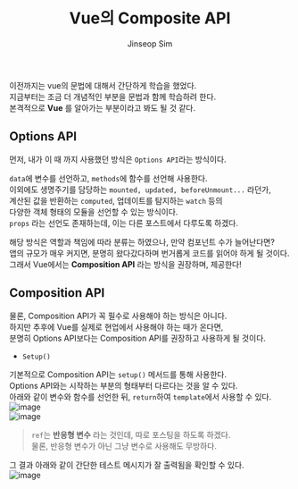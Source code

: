 ﻿---
layout: post
title: "Vue의 Composite API"
categories: frontend
tags: [nodejs, vuejs]
author:
  - Jinseop Sim
toc: true
---
이전까지는 vue의 문법에 대해서 간단하게 학습을 했었다.  
지금부터는 조금 더 개념적인 부분을 문법과 함께 학습하려 한다.  
본격적으로 __Vue__ 를 알아가는 부분이라고 봐도 될 것 같다.  

## Options API
먼저, 내가 이 때 까지 사용했던 방식은 ```Options API```라는 방식이다.  

```data```에 변수를 선언하고, ```methods```에 함수를 선언해 사용한다.  
이외에도 생명주기를 담당하는 ```mounted, updated, beforeUnmount...``` 라던가,  
계산된 값을 반환하는 ```computed```, 업데이트를 탐지하는 ```watch``` 등의  
다양한 객체 형태의 모듈을 선언할 수 있는 방식이다.  
```props``` 라는 선언도 존재하는데, 이는 다른 포스트에서 다루도록 하겠다.  

해당 방식은 역할과 책임에 따라 분류는 하였으나, 만약 컴포넌트 수가 늘어난다면?  
앱의 규모가 매우 커지면, 분명히 왔다갔다하며 번거롭게 코드를 읽어야 하게 될 것이다.  
그래서 Vue에서는 __Composition API__ 라는 방식을 권장하며, 제공한다!  

## Composition API
물론, Composition API가 꼭 필수로 사용해야 하는 방식은 아니다.  
하지만 추후에 Vue를 실제로 현업에서 사용해야 하는 때가 온다면,  
분명히 Options API보다는 Composition API를 권장하고 사용하게 될 것이다.  

- ```Setup()```

기본적으로 Composition API는 ```setup()``` 메서드를 통해 사용한다.  
Options API와는 시작하는 부분의 형태부터 다르다는 것을 알 수 있다.  
아래와 같이 변수와 함수를 선언한 뒤, ```return```하여 ```template```에서 사용할 수 있다.  
![image](https://github.com/Jinseop-Sim/Jinseop-Sim.github.io/assets/71700079/f03e67db-fd2d-42d2-9f4f-34dc24ac8404)  
![image](https://github.com/Jinseop-Sim/Jinseop-Sim.github.io/assets/71700079/7f40a88c-074a-430f-a366-bd63e95bd031)  

> ```ref```는 __반응형 변수__ 라는 것인데, 따로 포스팅을 하도록 하겠다.  
> 물론, 반응형 변수가 아닌 그냥 변수로 사용해도 무방하다.  

그 결과 아래와 같이 간단한 테스트 메시지가 잘 출력됨을 확인할 수 있다.  
![image](https://github.com/Jinseop-Sim/Jinseop-Sim.github.io/assets/71700079/75c63215-6d77-44cb-839c-04eb41ff6f50)  
